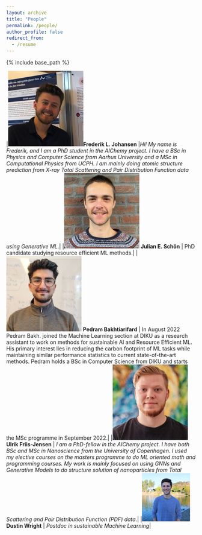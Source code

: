 ```yaml
---
layout: archive
title: "People"
permalink: /people/
author_profile: false
redirect_from:
  - /resume
---
```


{% include base_path %}

|![image](images/frederik.jpg)**Frederik L. Johansen** |*Hi! My name is Frederik, and I am a PhD student in the AIChemy project. I have a BSc in Physics and Computer Science from Aarhus University and a MSc in Computational Physics from UCPH. I am mainly doing atomic structure prediction from X-ray Total Scattering and Pair Distribution Function data using Generative ML.*|
|![image](images/julian.jpg) **Julian E. Schön** | PhD candidate studying resource efficient ML methods.|
|![image](images/pedram.jpeg) **Pedram Bakhtiarifard** | In August 2022 Pedram Bakh. joined the Machine Learning section at DIKU as a research assistant to work on methods for sustainable AI and Resource Efficient ML. His primary interest lies in reducing the carbon footprint of ML tasks while maintaining similar performance statistics to current state-of-the-art methods. Pedram holds a BSc in Computer Science from DIKU and starts the MSc programme in September 2022.|
|![image](images/ulrik.jpg) **Ulrik Friis-Jensen** | *I am a PhD-fellow in the AIChemy project. I have both BSc and MSc in Nanoscience from the University of Copenhagen. I used my elective courses on the masters programme to do ML oriented math and programming courses. My work is mainly focused on using GNNs and Generative Models to do structure solution of nanoparticles from Total Scattering and Pair Distribution Function (PDF) data.*|
|![image](images/dustin.jpeg) **Dustin Wright** | *Postdoc in sustainable Machine Learning*|

